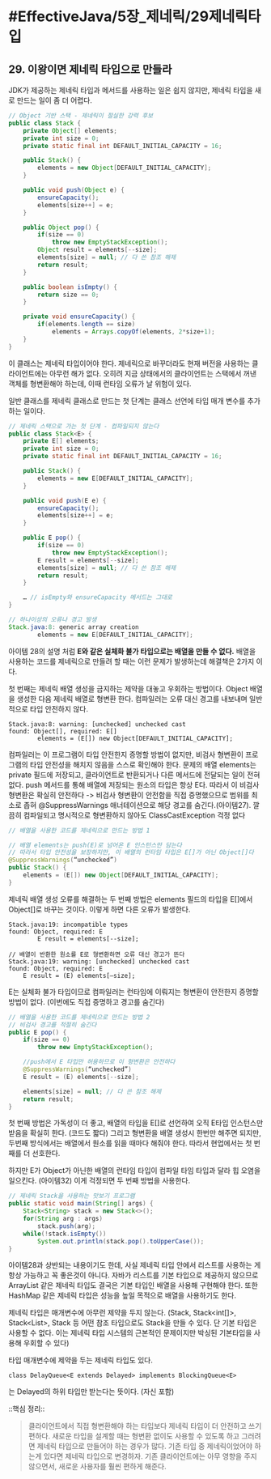 # #EffectiveJava/5장_제네릭/29제네릭타입

## 29. 이왕이면 제네릭 타입으로 만들라


JDK가 제공하는 제네릭 타입과 메서드를 사용하는 일은 쉽지 않지만, 제네릭 타입을 새로 만드는 일이 좀 더 어렵다. 

```java
// Object 기반 스택 - 제네릭이 절실한 강력 후보
public class Stack {
	private Object[] elements;
	private int size = 0;
	private static final int DEFAULT_INITIAL_CAPACITY = 16;

	public Stack() {
		elements = new Object[DEFAULT_INITIAL_CAPACITY];
	}

	public void push(Object e) {
		ensureCapacity();
		elements[size++] = e;
	}

	public Object pop() {
		if(size == 0)
			throw new EmptyStackException();
		Object result = elements[--size];
		elements[size] = null; // 다 쓴 참조 해제
		return result;
	}

	public boolean isEmpty() {
		return size == 0;
	}

	private void ensureCapacity() {
		if(elements.length == size)
			elements = Arrays.copyOf(elements, 2*size+1);
	}
}
```

이 클래스는 제네릭 타입이어야 한다. 제네릭으로 바꾸더라도 현재 버전을 사용하는 클라이언트에는 아무런 해가 없다. 오히려 지금 상태에서의 클라이언트는 스택에서 꺼낸 객체를 형변환해야 하는데, 이때 런타임 오류가 날 위험이 있다.

일반 클래스를 제네릭 클래스로 만드는 첫 단계는 클래스 선언에 타입 매개 변수를 추가하는 일이다. 

```java
// 제네릭 스택으로 가는 첫 단계 - 컴파일되지 않는다
public class Stack<E> {
	private E[] elements;
	private int size = 0;
	private static final int DEFAULT_INITIAL_CAPACITY = 16;

	public Stack() {
		elements = new E[DEFAULT_INITIAL_CAPACITY];
	}

	public void push(E e) {
		ensureCapacity();
		elements[size++] = e;
	}

	public E pop() {
		if(size == 0)
			throw new EmptyStackException();
		E result = elements[--size];
		elements[size] = null; // 다 쓴 참조 해제
		return result;
	}

	… // isEmpty와 ensureCapacity 메서드는 그대로
}

// 하나이상의 오류나 경고 발생
Stack.java:8: generic array creation
		elements = new E[DEFAULT_INITIAL_CAPACITY];
```

아이템 28의 설명 처럼 **E와 같은 실체화 불가 타입으로는 배열을 만들 수 없다.** 배열을 사용하는 코드를 제네릭으로 만들려 할 때는 이런 문제가 발생하는데 해결책은 2가지 이다.

첫 번째는 제네릭 배열 생성을 금지하는 제약을 대놓고 우회하는 방법이다. Object 배열을 생성한 다음 제네릭 배열로 형변환 한다. 컴파일러는 오류 대신 경고를 내보내며 일반적으로 타입 안전하지 않다.

```
Stack.java:8: warning: [unchecked] unchecked cast
found: Object[], required: E[]
		elements = (E[]) new Object[DEFAULT_INITIAL_CAPACITY];
```

컴파일러는 이 프로그램이 타입 안전한지 증명할 방법이 없지만, 비검사 형변환이 프로그램의 타입 안전성을 해치지 않음을 스스로 확인해야 한다. 문제의 배열 elements는 private 필드에 저장되고, 클라이언트로 반환되거나 다른 메서드에 전달되는 일이 전혀 없다. push 메서드를 통해 배열에 저장되는 원소의 타입은 항상 E다. 따라서 이 비검사 형변환은 확실히 안전하다
-> 비검사 형변환이 안전함을 직접 증명했으므로 범위를 최소로 좁혀 @SuppressWarnings 애너테이션으로 해당 경고를 숨긴다.(아이템27). 깔끔히 컴파일되고 명시적으로 형변환하지 않아도 ClassCastException 걱정 없다

```java
// 배열을 사용한 코드를 제네릭으로 만드는 방법 1

// 배열 elements는 push(E)로 넘어온 E 인스턴스만 담는다
// 따라서 타입 안전성을 보장하지만, 이 배열의 런타임 타입은 E[]가 아닌 Object[]다
@SuppressWarnings(“unchecked”)
public Stack() {
	elements = (E[]) new Object[DEFAULT_INITIAL_CAPACITY];
}
```


제네릭 배열 생성 오류를 해결하는 두 번째 방법은 elements 필드의 타입을 E[]에서 Object[]로 바꾸는 것이다. 이렇게 하면 다른 오류가 발생한다.

```
Stack.java:19: incompatible types
found: Object, required: E
		E result = elements[--size];

// 배열이 반환한 원소를 E로 형변환하면 오류 대신 경고가 뜬다
Stack.java:19: warning: [unchecked] unchecked cast
found: Object, required: E
	E result = (E) elements[—size];
```

E는 실체화 불가 타입이므로 컴파일러는 런타임에 이뤄지는 형변환이 안전한지 증명할 방법이 없다. (이번에도 직접 증명하고 경고를 숨긴다)

```java
// 배열을 사용한 코드를 제네릭으로 만드는 방법 2
// 비검사 경고를 적절히 숨긴다
public E pop() {
	if(size == 0)
		throw new EmptyStackException();

	//push에서 E 타입만 허용하므로 이 형변환은 안전하다
	@SuppressWarnings(“unchecked”) 
	E result = (E) elements[--size];

	elements[size] = null; // 다 쓴 참조 해제
	return result;
}
```

첫 번째 방법은 가독성이 더 좋고, 배열의 타입을 E[]로 선언하여 오직 E타입 인스턴스만 받음을 확실히 한다. (코드도 짧다) 그리고 형변환을 배열 생성시 한번만 해주면 되지만, 두번째 방식에서는 배열에서 원소를 읽을 때마다 해줘야 한다. 따라서 현업에서는 첫 번째를 더 선호한다.

하지만 E가 Object가 아닌한 배열의 런타임 타입이 컴파일 타임 타입과 달라 힙 오염을 일으킨다. (아이템32) 이게 걱정되면 두 번째 방법을 사용한다.

```java
// 제네릭 Stack을 사용하는 맛보기 프로그램
public static void main(String[] args) {
	Stack<String> stack = new Stack<>();
	for(String arg : args)
		stack.push(arg);
	while(!stack.isEmpty())
		System.out.println(stack.pop().toUpperCase());
}
```

아이템28과 상반되는 내용이기도 한데, 사실 제네릭 타입 안에서 리스트를 사용하는 게 항상 가능하고 꼭 좋은것이 아니다. 자바가 리스트를 기본 타입으로 제공하지 않으므로 ArrayList 같은 제네릭 타입도 결국은 기본 타입인 배열을 사용해 구현해야 한다. 또한 HashMap 같은 제네릭 타입은 성능을 높일 목적으로 배열을 사용하기도 한다.


제네릭 타입은 매개변수에 아무런 제약을 두지 않는다. (Stack<Object>, Stack<int[]>, Stack<List<String>>, Stack 등 어떤 참조 타입으로도 Stack을 만들 수 있다. 단 기본 타입은 사용할 수 없다. 이는 제네릭 타입 시스템의 근본적인 문제이지만 박싱된 기본타입을 사용해 우회할 수 있다)

타입 매개변수에 제약을 두는 제네릭 타입도 있다. 

`class DelayQueue<E extends Delayed> implements BlockingQueue<E>`

<E extends Delayed>는 Delayed의 하위 타입만 받는다는 뜻이다. (자신 포함)


::핵심 정리:: 

> 클라이언트에서 직접 형변환해야 하는 타입보다 제네릭 타입이 더 안전하고 쓰기 편하다. 새로운 타입을 설계할 때는 형변환 없이도 사용할 수 있도록 하고 그러려면 제네릭 타입으로 만들어야 하는 경우가 많다. 기존 타입 중 제네릭이었어야 하는게 있다면 제네릭 타입으로 변경하자. 기존 클라이언트에는 아무 영향을 주지 않으면서, 새로운 사용자를 훨씬 편하게 해준다.



